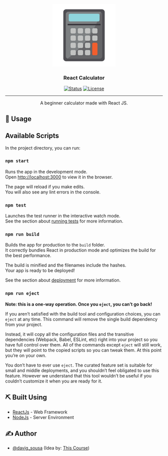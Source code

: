 <p align="center">
  <a href="https://github.com/davig-sousa/calculator-react" rel="noopener">
 <img width=200px height=200px src="./public/logo.png" alt="Project logo"></a>
</p>

<h3 align="center">React Calculator</h3>

<div align="center">

[![Status](https://img.shields.io/badge/status-active-success.svg)]()
[![License](https://img.shields.io/badge/license-MIT-blue.svg)](/LICENSE)

</div>

---

<p align="center"> A beginner calculator made with React JS.
    <br> 
</p>

## 🎈 Usage <a name="usage"></a>


## Available Scripts

In the project directory, you can run:

### `npm start`

Runs the app in the development mode.<br>
Open [http://localhost:3000](http://localhost:3000) to view it in the browser.

The page will reload if you make edits.<br>
You will also see any lint errors in the console.

### `npm test`

Launches the test runner in the interactive watch mode.<br>
See the section about [running tests](https://facebook.github.io/create-react-app/docs/running-tests) for more information.

### `npm run build`

Builds the app for production to the `build` folder.<br>
It correctly bundles React in production mode and optimizes the build for the best performance.

The build is minified and the filenames include the hashes.<br>
Your app is ready to be deployed!

See the section about [deployment](https://facebook.github.io/create-react-app/docs/deployment) for more information.

### `npm run eject`

**Note: this is a one-way operation. Once you `eject`, you can’t go back!**

If you aren’t satisfied with the build tool and configuration choices, you can `eject` at any time. This command will remove the single build dependency from your project.

Instead, it will copy all the configuration files and the transitive dependencies (Webpack, Babel, ESLint, etc) right into your project so you have full control over them. All of the commands except `eject` will still work, but they will point to the copied scripts so you can tweak them. At this point you’re on your own.

You don’t have to ever use `eject`. The curated feature set is suitable for small and middle deployments, and you shouldn’t feel obligated to use this feature. However we understand that this tool wouldn’t be useful if you couldn’t customize it when you are ready for it.

## ⛏️ Built Using <a name = "built_using"></a>

- [ReactJs](https://pt-br.reactjs.org/) - Web Framework
- [NodeJs](https://nodejs.org/en/) - Server Environment

## ✍️ Author <a name = "authors"></a>

- [@davig_sousa](https://instagram.com/davig_sousa) (Idea by: [This Course](https://www.udemy.com/course/curso-web/))

